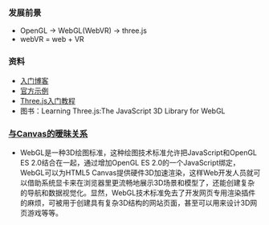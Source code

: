 ###  发展前景
+  OpenGL → WebGL(WebVR) → three.js
+  webVR = web + VR 

### 资料
+  [入门博客](http://blog.csdn.net/lijunfan1994/article/details/52370629)
+  [官方示例](https://threejs.org/examples/)
+  [Three.js入门教程](http://www.cnblogs.com/yiyezhai/category/447410.html)
+  图书：Learning Three.js:The JavaScript 3D Library for WebGL

### [与Canvas的暧昧关系](http://www.it610.com/article/1339926.htm)
+  WebGL是一种3D绘图标准，这种绘图技术标准允许把JavaScript和OpenGL ES 2.0结合在一起，通过增加OpenGL ES 2.0的一个JavaScript绑定，WebGL可以为HTML5 Canvas提供硬件3D加速渲染，这样Web开发人员就可以借助系统显卡来在浏览器里更流畅地展示3D场景和模型了，还能创建复杂的导航和数据视觉化。显然，WebGL技术标准免去了开发网页专用渲染插件的麻烦，可被用于创建具有复杂3D结构的网站页面，甚至可以用来设计3D网页游戏等等。






